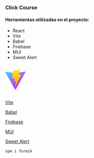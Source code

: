 ### Click Course

#### Herramientas utilizadas en el proyecto:

- React
- Vite
- Babel
- Firebase
- MUI
- Sweet Alert

##





![](/public/vite.svg)



##

[Vite](https://vitejs.dev/)

[Babel](https://babeljs.io/)

[Firebase](https://firebase.google.com/)

[MUI](https://mui.com/)

[Sweet Alert](https://sweetalert2.github.io/)

```
npm i formik
```

